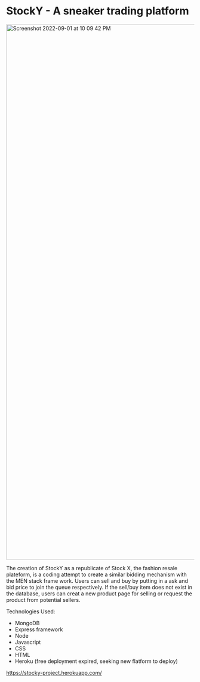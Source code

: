 # StockY - A sneaker trading platform 
<img width="1433" alt="Screenshot 2022-09-01 at 10 09 42 PM" src="https://user-images.githubusercontent.com/109554223/188043782-a6b1b581-2eb6-47b1-be86-f1ffee345cd2.png">


The creation of StockY as a republicate of Stock X, the fashion resale plateform, is a coding attempt to create a similar bidding mechanism with the MEN stack frame work. Users can sell and buy by putting in a ask and bid price to join the queue respectively. If the sell/buy item does not exist in the database, users can creat a new product page for selling or request the product from potential sellers. 

Technologies Used:
- MongoDB
- Express framework
- Node
- Javascript 
- CSS
- HTML
- Heroku (free deployment expired, seeking new flatform to deploy)

https://stocky-project.herokuapp.com/
